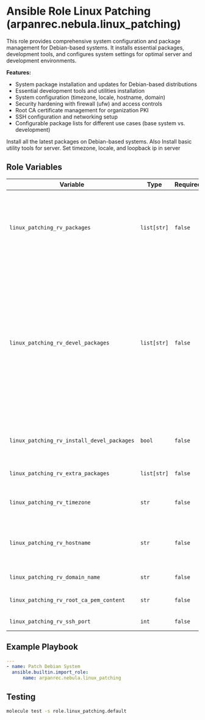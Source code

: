 # Ansible Role Linux Patching (arpanrec.nebula.linux_patching)

This role provides comprehensive system configuration and package management for Debian-based systems. It installs essential packages, development tools, and configures system settings for optimal server and development environments.

**Features:**

- System package installation and updates for Debian-based distributions
- Essential development tools and utilities installation
- System configuration (timezone, locale, hostname, domain)
- Security hardening with firewall (ufw) and access controls
- Root CA certificate management for organization PKI
- SSH configuration and networking setup
- Configurable package lists for different use cases (base system vs. development)

Install all the latest packages on Debian-based systems.
Also Install basic utility tools for server.
Set timezone, locale, and loopback ip in server

## Role Variables

| Variable                                   | Type        | Required | Default                                                                                                                                                                                                                                                                                                                                                                                                                                                                                                                                  | Description                                            |
| ------------------------------------------ | ----------- | -------- | ---------------------------------------------------------------------------------------------------------------------------------------------------------------------------------------------------------------------------------------------------------------------------------------------------------------------------------------------------------------------------------------------------------------------------------------------------------------------------------------------------------------------------------------- | ------------------------------------------------------ |
| `linux_patching_rv_packages`               | `list[str]` | `false`  | `["ca-certificates", "sudo", "systemd", "apt-transport-https", "locales", "systemd-timesyncd", "network-manager", "gnupg2", "gnupg", "acl", "ufw", "procps", "apt-utils", "lsb-release", "python3", "openssl", "util-linux-extra", "nftables", "libatomic1"]`                                                                                                                                                                                                                                                                            | Install the packages in the distributions.             |
| `linux_patching_rv_devel_packages`         | `list[str]` | `false`  | `["net-tools", "telnet", "vim", "git", "git-lfs", "jq", "zsh", "htop", "tmux", "tree", "neovim", "python3-neovim", "luarocks", "build-essential", "ninja-build", "gettext", "cmake", "make", "openssh-client", "rsync", "ntfs-3g", "exfat-fuse", "python3-pip", "python3-venv", "python3-dev", "python3-pynvim", "fd-find", "ripgrep", "rclone", "zip", "unzip", "tar", "wget", "curl", "pigz", "xz-utils", "gzip", "bzip2", "autoconf", "automake", "gcc", "g++", "clang", "libglib2.0-dev", "libssl-dev", "libffi-dev", "zlib1g-dev"]` | Install the development packages in the distributions. |
| `linux_patching_rv_install_devel_packages` | `bool`      | `false`  | `true`                                                                                                                                                                                                                                                                                                                                                                                                                                                                                                                                   | Install the development packages in the distributions. |
| `linux_patching_rv_extra_packages`         | `list[str]` | `false`  | -                                                                                                                                                                                                                                                                                                                                                                                                                                                                                                                                        | Install extra required the packages.                   |
| `linux_patching_rv_timezone`               | `str`       | `false`  | `Asia/Kolkata`                                                                                                                                                                                                                                                                                                                                                                                                                                                                                                                           | Set the ZoneTime info in server.                       |
| `linux_patching_rv_hostname`               | `str`       | `false`  | `localhost` or `{{ ansible_facts['hostname'] }}`                                                                                                                                                                                                                                                                                                                                                                                                                                                                                         | Cluster / Public Host name. (Doesn't work with docker) |
| `linux_patching_rv_domain_name`            | `str`       | `false`  | `{{ ansible_facts['domain'] }}`                                                                                                                                                                                                                                                                                                                                                                                                                                                                                                          | Domain Name                                            |
| `linux_patching_rv_root_ca_pem_content`    | `str`       | `false`  | -                                                                                                                                                                                                                                                                                                                                                                                                                                                                                                                                        | Organization Root CA certificate.                      |
| `linux_patching_rv_ssh_port`               | `int`       | `false`  | `22`                                                                                                                                                                                                                                                                                                                                                                                                                                                                                                                                     | Default SSH Port                                       |

## Example Playbook

```yaml
---
- name: Patch Debian System
  ansible.builtin.import_role:
      name: arpanrec.nebula.linux_patching
```

## Testing

```bash
molecule test -s role.linux_patching.default
```
